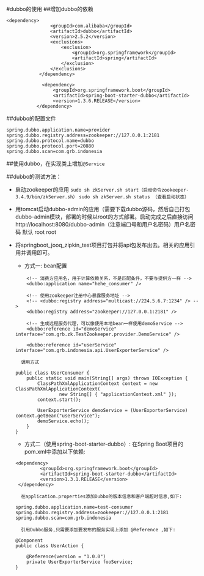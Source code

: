 #dubbo的使用
##增加dubbo的依赖
```
<dependency>
                <groupId>com.alibaba</groupId>
                <artifactId>dubbo</artifactId>
                <version>2.5.2</version>
                <exclusions>
                    <exclusion>
                        <groupId>org.springframework</groupId>
                        <artifactId>spring</artifactId>
                    </exclusion>
                </exclusions>
            </dependency>
            
             <dependency>
                 <groupId>org.springframework.boot</groupId>
                 <artifactId>spring-boot-starter-dubbo</artifactId>
                 <version>1.3.6.RELEASE</version>
           </dependency>
```
##dubbo的配置文件
```
spring.dubbo.application.name=provider
spring.dubbo.registry.address=zookeeper://127.0.0.1:2181
spring.dubbo.protocol.name=dubbo
spring.dubbo.protocol.port=20880
spring.dubbo.scan=com.grb.indonesia
```
##使用dubbo，在实现类上增加`@Service`

##dubbo的测试方法：

- 启动zookeeper的应用
    `sudo sh zkServer.sh start（启动命令zookeeper-3.4.9/bin/zkServer.sh）`
    `sudo sh zkServer.sh status （查看启动状态）`
- 用tomcat启动dubbo-admin的应用（需要下载dubbo源码，然后自己打包dubbo-admin模块，部署的时候以root的方式部署。启动完成之后直接访问 http://localhost:8080/dubbo-admin（注意端口号和用户名密码）用户名密码 默认 root root
- 将springboot_jooq_zipkin_test项目打包并将api包发布出去。相关的应用引用并调用即可。

    - 方式一:
        bean配置
    ```
        <!-- 消费方应用名，用于计算依赖关系，不是匹配条件，不要与提供方一样 -->
        <dubbo:application name="hehe_consumer" />

        <!-- 使用zookeeper注册中心暴露服务地址 -->
        <!-- <dubbo:registry address="multicast://224.5.6.7:1234" /> -->
        <dubbo:registry address="zookeeper://127.0.0.1:2181" />

        <!-- 生成远程服务代理，可以像使用本地bean一样使用demoService -->
        <dubbo:reference id="demoService" interface="com.grb.zk.TestZookeeper.provider.DemoService" />
        
        <dubbo:reference id="userService" interface="com.grb.indonesia.api.UserExporterService" />

    ```
        调用方式
    ```
    public class UserConsumer {
        public static void main(String[] args) throws IOException {
            ClassPathXmlApplicationContext context = new ClassPathXmlApplicationContext(  
                    new String[] { "applicationContext.xml" });  
            context.start();  
      
            UserExporterService demoService = (UserExporterService) context.getBean("userService");
            demoService.echo();
        }
    }
    ```
    - 方式二（使用spring-boot-starter-dubbo）:
        在Spring Boot项目的pom.xml中添加以下依赖:
    ```
    <dependency>
             <groupId>org.springframework.boot</groupId>
             <artifactId>spring-boot-starter-dubbo</artifactId>
             <version>1.3.1.RELEASE</version>
     </dependency>
    ```
        在application.properties添加Dubbo的版本信息和客户端超时信息,如下:
    ```
    spring.dubbo.application.name=test-consumer
    spring.dubbo.registry.address=zookeeper://127.0.0.1:2181
    spring.dubbo.scan=com.grb.indonesia
    ```
        引用Dubbo服务,只需要添加要发布的服务实现上添加 @Reference ,如下:
    ```
    @Component
    public class UserAction {

        @Reference(version = "1.0.0")
        private UserExporterService fooService;
    }
    ```













